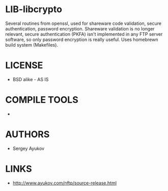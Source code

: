 # LIB-libcrypto
Several routines from openssl, used for shareware code validation, secure authentication, password encryption. Shareware validation is no longer relevant, secure authentication (PKFA) isn't implemented in any FTP server software, so only password encryption is really useful. Uses homebrewn build system (Makefiles). 

LICENSE
===============
* BSD alike - AS IS

COMPILE TOOLS
===============
* 
 
AUTHORS
===============
* Sergey Ayukov

LINKS
===============
* http://www.ayukov.com/nftp/source-release.html
